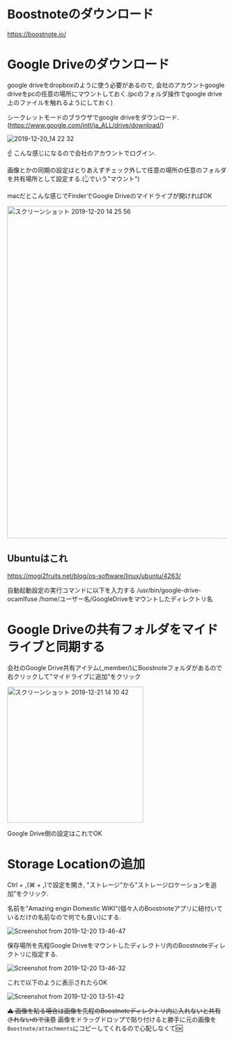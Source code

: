 # Boostnoteのダウンロード
https://boostnote.io/

# Google Driveのダウンロード
google driveをdropboxのように使う必要があるので, 会社のアカウントgoogle driveをpcの任意の場所にマウントしておく.(pcのフォルダ操作でgoogle drive上のファイルを触れるようにしておく)

シークレットモードのブラウザでgoogle driveをダウンロード.(https://www.google.com/intl/ja_ALL/drive/download/)

![2019-12-20_14 22 32](https://user-images.githubusercontent.com/33983800/71232386-1f161080-2335-11ea-80dc-cc4f94121e32.png)

:point_up: こんな感じになるので会社のアカウントでログイン.

画像とかの同期の設定はとりあえずチェック外して任意の場所の任意のフォルダを共有場所として設定する.(:point_up_2:でいう"マウント")

macだとこんな感じでFinderでGoogle Driveのマイドライブが開ければOK

<img width="763" alt="スクリーンショット 2019-12-20 14 25 56" src="https://user-images.githubusercontent.com/33983800/71232560-c5621600-2335-11ea-8333-41ace47855b2.png">




## Ubuntuはこれ
https://mogi2fruits.net/blog/os-software/linux/ubuntu/4263/

自動起動設定の実行コマンドに以下を入力する
/usr/bin/google-drive-ocamlfuse /home/ユーザー名/GoogleDriveをマウントしたディレクトリ名

# Google Driveの共有フォルダをマイドライブと同期する
会社のGoogle Drive共有アイテム(_member/)にBoostnoteフォルダがあるので右クリックして"マイドライブに追加"をクリック

<img width="312" alt="スクリーンショット 2019-12-21 14 10 42" src="https://user-images.githubusercontent.com/33983800/71303423-ceb5b600-23fb-11ea-8aa2-f089325d8549.png">


Google Drive側の設定はこれでOK

# Storage Locationの追加
Ctrl + ,(⌘ + ,)で設定を開き, "ストレージ"から"ストレージロケーションを追加"をクリック.

名前を"Amazing engin Domestic WIKI"(個々人のBoostnoteアプリに紐付いているだけの名前なので何でも良い)にする.

![Screenshot from 2019-12-20 13-46-47](https://user-images.githubusercontent.com/33983800/71231671-50d9a800-2332-11ea-93a5-566141781a3f.png)

保存場所を先程Google Driveをマウントしたディレクトリ内のBoostnoteディレクトリに指定する.

![Screenshot from 2019-12-20 13-46-32](https://user-images.githubusercontent.com/33983800/71231658-4c14f400-2332-11ea-82cf-e61b408c53df.png)

これで以下のように表示されたらOK

![Screenshot from 2019-12-20 13-51-42](https://user-images.githubusercontent.com/33983800/71231674-5505c580-2332-11ea-88d3-cf2f10a5f4d6.png)

~~:warning: 画像を貼る場合は画像を先程のBoostnoteディレクトリ内に入れないと共有されないので注意~~
画像をドラッグドロップで貼り付けると勝手に元の画像を`Boostnote/attachments`にコピーしてくれるので心配しなくて:ok:
